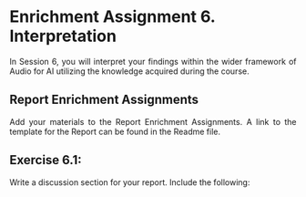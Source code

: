 # Enrichment Assignment 6. Interpretation

<p align = "justify">In Session 6, you will interpret your findings within the wider framework of Audio for AI utilizing the knowledge acquired during the course. 

## Report Enrichment Assignments 

<p align = "justify">Add your materials to the Report Enrichment Assignments. A link to the template for the Report can be found in the Readme file. 

## Exercise 6.1:
<p align = "justify">Write a discussion section for your report. Include the following:
